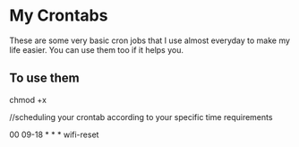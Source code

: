 # My Crontabs

These are some very basic cron jobs that I use almost everyday to make my life easier. You can use them too if it helps you.

## To use them

 chmod +x
 
 //scheduling your crontab according to your specific time requirements
 
  00 09-18 * * * wifi-reset




